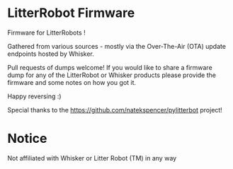 # LitterRobot Firmware
Firmware for LitterRobots ! 

Gathered from various sources - mostly via the Over-The-Air (OTA) update endpoints hosted by Whisker.

Pull requests of dumps welcome! If you would like to share a firmware dump for any of the LitterRobot or Whisker products please provide the firmware and some notes on how you got it.

Happy reversing :)

Special thanks to the https://github.com/natekspencer/pylitterbot project!
# Notice
Not affiliated with Whisker or Litter Robot (TM) in any way
